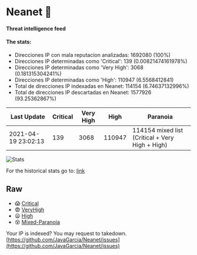 # Neanet :hocho:
#### Threat intelligence feed
#### The stats:

- Direcciones IP con mala reputacion analizadas: 1692080 (100%)
- Direcciones IP determinadas como 'Critical':  139 (0.00821474161978%)
- Direcciones IP determinadas como 'Very High':  3068 (0.181315304241%)
- Direcciones IP determinadas como 'High':  110947 (6.5568412841)
- Total de direcciones IP indexadas en Neanet:  114154 (6.74637132996%)
- Total de direcciones IP descartadas en Neanet:  1577926 (93.25362867%)

| Last Update | Critical | Very High | High | Paranoia |
| --- | --- | --- | --- | --- |
| 2021-04-19 23:02:13 | 139 | 3068 | 110947 | 114154 mixed list (Critical + Very High + High)|

![Stats](https://docs.google.com/spreadsheets/d/e/2PACX-1vSnaNMIXVabIpDJjufMlzH7poXnshF3mgd8Is1g9ytUEzVsP5my4Trn8f-xkoLLQ38xpL3HtmUexLo6/pubchart?oid=501124687&format=image)

For the historical stats go to: [link](/stats.csv)
## Raw
- :scream: [Critical](https://raw.githubusercontent.com/JavaGarcia/Neanet/master/blacklists/neanet_critical.txt)
- :fearful: [VeryHigh](https://raw.githubusercontent.com/JavaGarcia/Neanet/master/blacklists/neanet_veryHigh.txtt)
- :frowning: [High](https://raw.githubusercontent.com/JavaGarcia/Neanet/master/blacklists/neanet_high.txt)
- :dizzy_face: [Mixed-Paranoia](https://raw.githubusercontent.com/JavaGarcia/Neanet/master/blacklists/neanet_all.txt)


Your IP is indexed? You may request to takedown. [https://github.com/JavaGarcia/Neanet/issues](https://github.com/JavaGarcia/Neanet/issues)



















































































































































































































































































































































































































































































































































































































































































































































































































































































































































































































































































































































































































































































































































































































































































































































































































































































































































































































































































































































































































































































































































































































































































































































































































































































































































































































































































































































































































































































































































































































































































































































































































































































































































































































































































































































































































































































































































































































































































































































































































































































































































































































































































































































































































































































































































































































































































































































































































































































































































































































































































































































































































































































































































































































































































































































































































































































































































































































































































































































